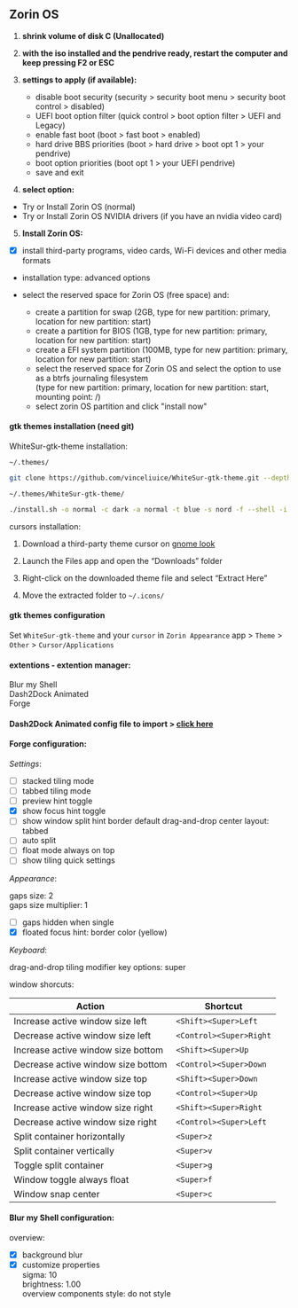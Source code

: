 ## Zorin OS

1. **shrink volume of disk C (Unallocated)**

2. **with the iso installed and the pendrive ready, restart the computer and keep pressing F2 or ESC**

3. **settings to apply (if available):**

    - disable boot security (security > security boot menu > security boot control > disabled)
    - UEFI boot option filter (quick control > boot option filter > UEFI and Legacy)
    - enable fast boot (boot > fast boot > enabled)
    - hard drive BBS priorities (boot > hard drive > boot opt 1 > your pendrive)
    - boot option priorities (boot opt 1 > your UEFI pendrive)
    - save and exit

4. **select option:**

- Try or Install Zorin OS (normal)
- Try or Install Zorin OS NVIDIA drivers (if you have an nvidia video card)

5. **Install Zorin OS:**

- [x] install third-party programs, video cards, Wi-Fi devices and other media formats

- installation type: advanced options

- select the reserved space for Zorin OS (free space) and:

  - create a partition for swap (2GB, type for new partition: primary, location for new partition: start)
  - create a partition for BIOS (1GB, type for new partition: primary, location for new partition: start)
  - create a EFI system partition (100MB, type for new partition: primary, location for new partition: start)
  - select the reserved space for Zorin OS and select the option to use as a btrfs journaling filesystem  
    (type for new partition: primary, location for new partition: start, mounting point: /)
  - select zorin OS partition and click "install now"
 

#### gtk themes installation (need git)

WhiteSur-gtk-theme installation:

`~/.themes/`
```bash
git clone https://github.com/vinceliuice/WhiteSur-gtk-theme.git --depth=1
```

`~/.themes/WhiteSur-gtk-theme/`
```bash
./install.sh -o normal -c dark -a normal -t blue -s nord -f --shell -i ubuntu -h smaller
```

cursors installation:

1. Download a third-party theme cursor on [gnome look](https://www.gnome-look.org/browse?cat=107&ord=rating)

2. Launch the Files app and open the “Downloads” folder

3. Right-click on the downloaded theme file and select “Extract Here”

4. Move the extracted folder to `~/.icons/`

#### gtk themes configuration

Set `WhiteSur-gtk-theme` and your `cursor` in `Zorin Appearance` app > `Theme` > `Other` > `Cursor/Applications`

#### extentions - extention manager:

Blur my Shell  
Dash2Dock Animated  
Forge

#### Dash2Dock Animated config file to import > [click here](theme.json)  

#### Forge configuration:

_Settings_:

- [ ] stacked tiling mode
- [ ] tabbed tiling mode
- [ ] preview hint toggle
- [x] show focus hint toggle
- [ ] show window split hint border
default drag-and-drop center layout: tabbed
- [ ] auto split
- [ ] float mode always on top
- [ ] show tiling quick settings

_Appearance_:

gaps size: 2  
gaps size multiplier: 1  
- [ ] gaps hidden when single
- [x] floated focus hint: border color (yellow)

_Keyboard_:

drag-and-drop tiling modifier key options: super

window shorcuts:

| Action | Shortcut |
| --- | --- |
| Increase active window size left | `<Shift><Super>Left` |
| Decrease active window size left | `<Control><Super>Right` |
| Increase active window size bottom | `<Shift><Super>Up` |
| Decrease active window size bottom | `<Control><Super>Down` |
| Increase active window size top | `<Shift><Super>Down` |
| Decrease active window size top | `<Control><Super>Up ` |
| Increase active window size right | `<Shift><Super>Right` |
| Decrease active window size right | `<Control><Super>Left` |
| Split container horizontally | `<Super>z` |
| Split container vertically | `<Super>v` |
| Toggle split container | `<Super>g` |
| Window toggle always float | `<Super>f` |
| Window snap center | `<Super>c` |

#### Blur my Shell configuration:

overview:

- [x] background blur
- [x] customize properties  
sigma: 10  
brightness: 1.00  
overview components style: do not style
